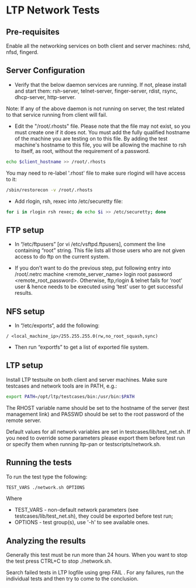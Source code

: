 # LTP Network Tests

## Pre-requisites
Enable all the networking services on both client and server machines:
rshd, nfsd, fingerd.

## Server Configuration
* Verify that the below daemon services are running. If not, please install
and start them:
rsh-server, telnet-server, finger-server, rdist, rsync, dhcp-server, http-server.

Note: If any of the above daemon is not running on server, the test related to
that service running from client will fail.

* Edit the "/root/.rhosts" file. Please note that the file may not exist,
so you must create one if it does not. You must add the fully qualified
hostname of the machine you are testing on to this file. By adding the test
machine's hostname to this file, you will be allowing the machine to rsh to itself,
as root, without the requirement of a password.

```sh
echo $client_hostname >> /root/.rhosts
```

You may need to re-label '.rhost' file to make sure rlogind will have access to it:

```sh
/sbin/restorecon -v /root/.rhosts
```

* Add rlogin, rsh, rexec into /etc/securetty file:

```sh
for i in rlogin rsh rexec; do echo $i >> /etc/securetty; done
```

## FTP setup
* In “/etc/ftpusers” [or vi /etc/vsftpd.ftpusers], comment the line containing
“root” string. This file lists all those users who are not given access to do ftp
on the current system.

* If you don’t want to do the previous step, put following entry into /root/.netrc
machine <remote_server_name> login root password <remote_root_password>.
Otherwise, ftp,rlogin & telnet fails for ‘root’ user & hence needs to be
executed using ‘test’ user to get successful results.

## NFS setup
* In “/etc/exports“, add the following:

```
/ <local_machine_ip>/255.255.255.0(rw,no_root_squash,sync)
```

* Then run “exportfs” to get a list of exported file system.

## LTP setup
Install LTP testsuite on both client and server machines.
Make sure testcases and network tools are in PATH, e.g.:

```sh
export PATH=/opt/ltp/testcases/bin:/usr/bin:$PATH
```

The RHOST variable name should be set to the hostname of the server
(test management link) and PASSWD should be set to the root password
of the remote server.

Default values for all network variables are set in testcases/lib/test_net.sh.
If you need to override some parameters please export them before test run or
specify them when running ltp-pan or testscripts/network.sh.

## Running the tests
To run the test type the following:

```sh
TEST_VARS ./network.sh OPTIONS
```
Where
* TEST_VARS - non-default network parameters (see testcases/lib/test_net.sh), they
  could be exported before test run;
* OPTIONS - test group(s), use '-h' to see available ones.

## Analyzing the results
Generally this test must be run more than 24 hours. When you want to stop the test
press CTRL+C to stop ./network.sh.

Search failed tests in LTP logfile using grep FAIL <logfile>. For any failures,
run the individual tests and then try to come to the conclusion.
